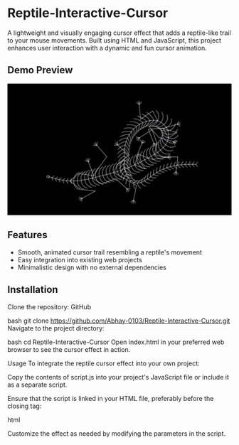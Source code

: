 # Reptile-Interactive-Cursor

A lightweight and visually engaging cursor effect that adds a reptile-like trail to your mouse movements. Built using HTML and JavaScript, this project enhances user interaction with a dynamic and fun cursor animation.

## Demo Preview

<img src="/Screenshot 2025-05-23 193158.png" alt="Demo" />


## Features

- Smooth, animated cursor trail resembling a reptile's movement
- Easy integration into existing web projects
- Minimalistic design with no external dependencies

## Installation

Clone the repository:
GitHub

bash
git clone https://github.com/Abhay-0103/Reptile-Interactive-Cursor.git
Navigate to the project directory:

bash
cd Reptile-Interactive-Cursor
Open index.html in your preferred web browser to see the cursor effect in action.

Usage
To integrate the reptile cursor effect into your own project:

Copy the contents of script.js into your project's JavaScript file or include it as a separate script.

Ensure that the script is linked in your HTML file, preferably before the closing </body> tag:

html
<script src="script.js"></script>
Customize the effect as needed by modifying the parameters in the script.